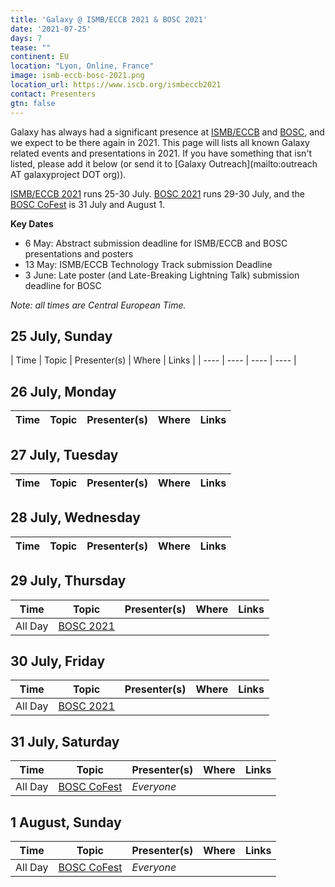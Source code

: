 ```yaml
---
title: 'Galaxy @ ISMB/ECCB 2021 & BOSC 2021'
date: '2021-07-25'
days: 7
tease: ""
continent: EU
location: "Lyon, Online, France"
image: ismb-eccb-bosc-2021.png
location_url: https://www.iscb.org/ismbeccb2021
contact: Presenters
gtn: false
---
```


Galaxy has always had a significant presence at [ISMB/ECCB](https://www.iscb.org/ismbeccb2021) and [BOSC](https://www.open-bio.org/events/bosc-2021/), and we expect to be there again in 2021. This page will lists all known Galaxy related events and presentations in 2021. If you have something that isn't listed, please add it below (or send it to [Galaxy Outreach](mailto:outreach AT galaxyproject DOT org)).

[ISMB/ECCB 2021](https://www.iscb.org/ismbeccb2021) runs 25-30 July.  [BOSC 2021](https://www.open-bio.org/events/bosc-2021/) runs 29-30 July, and the [BOSC CoFest](https://www.open-bio.org/events/bosc-2021/collaborationfest/) is 31 July and August 1.

**Key Dates**

* 6 May: Abstract submission deadline for ISMB/ECCB and BOSC presentations and posters
* 13 May: ISMB/ECCB Technology Track submission Deadline 
* 3 June: Late poster (and Late-Breaking Lightning Talk) submission deadline for BOSC


*Note: all times are Central European Time.*

## 25 July, Sunday

| Time | Topic | Presenter(s) | Where | Links |
| ---- | ---- | ---- | ---- |


## 26 July, Monday

| Time | Topic | Presenter(s) | Where | Links |
| ---- | ---- | ---- | ---- | ---- |


## 27 July, Tuesday

| Time | Topic | Presenter(s) | Where | Links |
| ---- | ---- | ---- | ---- | ---- |

## 28 July, Wednesday

| Time | Topic | Presenter(s) | Where | Links |
| ---- | ---- | ---- | ---- | ---- |

## 29 July, Thursday

| Time | Topic | Presenter(s) | Where | Links |
| ---- | ---- | ---- | ---- | ---- |
| All Day | [BOSC 2021](https://www.open-bio.org/events/bosc-2021/) | | | &nbsp; |

## 30 July, Friday

| Time | Topic | Presenter(s) | Where | Links |
| ---- | ---- | ---- | ---- | ---- |
| All Day | [BOSC 2021](https://www.open-bio.org/events/bosc-2021/) | | | &nbsp; |


## 31 July, Saturday

| Time | Topic | Presenter(s) | Where | Links |
| ---- | ---- | ---- | ---- | ---- |
| All Day | [BOSC CoFest](https://www.open-bio.org/events/bosc-2021/collaborationfest/) | *Everyone* | | &nbsp; |

## 1 August, Sunday

| Time | Topic | Presenter(s) | Where | Links |
| ---- | ---- | ---- | ---- | ---- |
| All Day | [BOSC CoFest](https://www.open-bio.org/events/bosc-2021/collaborationfest/) | *Everyone* | | &nbsp; | 


